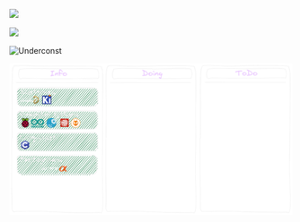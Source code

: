 ![](https://komarev.com/ghpvc/?username=nikolaev-i&color=red&label=stalkers&style=for-the-badge)

![](https://hit.yhype.me/github/profile?user_id=11695111)


![Underconst](https://user-images.githubusercontent.com/11695111/224534176-c40bb3a6-a856-4f69-99df-fcfd2b69c5a0.png)




![kanban](images\kanban.png)
